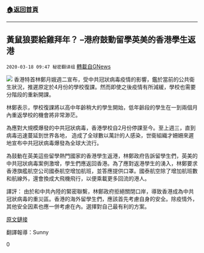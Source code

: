 ###  [:house:返回首頁](https://github.com/ourhimalayas/txt)
---

## 黃鼠狼要給雞拜年？ –港府鼓動留學英美的香港學生返港
`2020-03-18 09:47 秘密翻译组` [轉載自GNews](https://gnews.org/zh-hant/144410/)

![](https://s3-ap-northeast-1.amazonaws.com/news.guo.offload.media/wp-content/uploads/2020/03/18093753/Picture-1-18.png)
香港特首林鄭月娥週二宣布，受中共冠狀病毒疫情的影響，鑑於當前的公共衛生狀況，推遲原定於4月份的學校復課。然而即使之後疫情有所減緩，學校也需要分階段的重新開課。

林鄭表示，學校復課將以高中年齡稍大的學生開始，低年齡段的學生在一到兩個月內重返學校的機會將非常渺茫。

為應對大規模爆發的中共冠狀病毒，香港學校自2月份停課至今。至上週三，直到病毒迅速蔓延到世界各地， 造成了全球數以萬計的人感染，世衛組織才姍姍來遲地宣布中共冠狀病毒爆發為全球大流行。

為鼓動在英美這些留學熱門國家的香港學生返港，林鄭政府告訴留學生們，英美的中共冠狀病毒案例激增，學生們應返回香港。為了應對返港學生的湧入，林鄭要求香港旗艦航空公司國泰航空增加航班，並答應提供口罩。國泰航空除了增加航班數和航線外，還會換成大飛機飛行，以便乘載更多回流的港人。

譯評： 
由於和中共內陸的緊密聯繫，林鄭政府拒絕關閉口岸，導致香港成為中共冠狀病毒的重災區。香港的海外留學生們，應該首先考慮自身的安全。除疫情外，其他安全因素也應一併考慮在內。選擇對自己最有利的方案。

[原文鏈接](https://www.hongkongfp.com/2020/03/17/coronavirus-hong-kong-school-closures-extended-cathay-adds-flights-students-returning-uk-us/)

翻譯報導：Sunny

0
